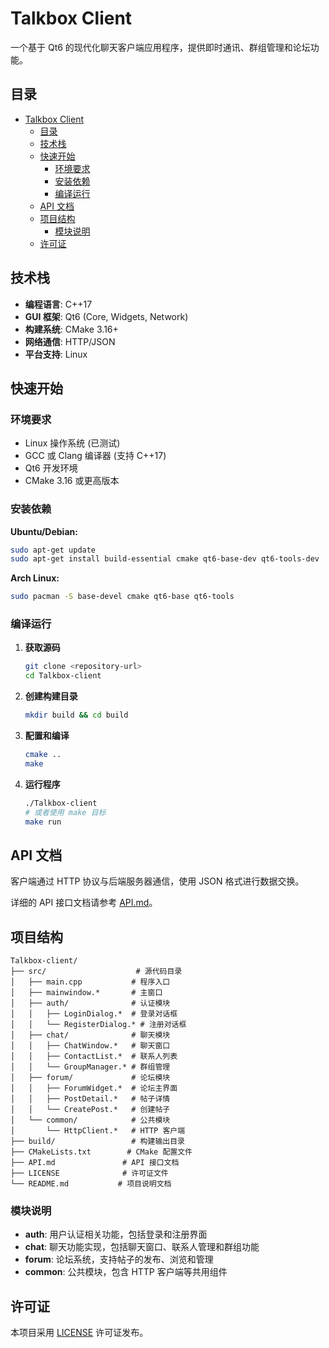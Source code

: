 # Talkbox Client

一个基于 Qt6 的现代化聊天客户端应用程序，提供即时通讯、群组管理和论坛功能。

## 目录

- [Talkbox Client](#talkbox-client)
  - [目录](#目录)
  - [技术栈](#技术栈)
  - [快速开始](#快速开始)
    - [环境要求](#环境要求)
    - [安装依赖](#安装依赖)
    - [编译运行](#编译运行)
  - [API 文档](#api-文档)
  - [项目结构](#项目结构)
    - [模块说明](#模块说明)
  - [许可证](#许可证)

## 技术栈

- **编程语言**: C++17
- **GUI 框架**: Qt6 (Core, Widgets, Network)
- **构建系统**: CMake 3.16+
- **网络通信**: HTTP/JSON
- **平台支持**: Linux

## 快速开始

### 环境要求

- Linux 操作系统 (已测试)
- GCC 或 Clang 编译器 (支持 C++17)
- Qt6 开发环境
- CMake 3.16 或更高版本

### 安装依赖

**Ubuntu/Debian:**
```bash
sudo apt-get update
sudo apt-get install build-essential cmake qt6-base-dev qt6-tools-dev
```

**Arch Linux:**
```bash
sudo pacman -S base-devel cmake qt6-base qt6-tools
```

### 编译运行

1. **获取源码**
   ```bash
   git clone <repository-url>
   cd Talkbox-client
   ```

2. **创建构建目录**
   ```bash
   mkdir build && cd build
   ```

3. **配置和编译**
   ```bash
   cmake ..
   make
   ```

4. **运行程序**
   ```bash
   ./Talkbox-client
   # 或者使用 make 目标
   make run
   ```

## API 文档

客户端通过 HTTP 协议与后端服务器通信，使用 JSON 格式进行数据交换。


详细的 API 接口文档请参考 [API.md](API.md)。

## 项目结构

```
Talkbox-client/
├── src/                    # 源代码目录
│   ├── main.cpp           # 程序入口
│   ├── mainwindow.*       # 主窗口
│   ├── auth/              # 认证模块
│   │   ├── LoginDialog.*  # 登录对话框
│   │   └── RegisterDialog.* # 注册对话框
│   ├── chat/              # 聊天模块
│   │   ├── ChatWindow.*   # 聊天窗口
│   │   ├── ContactList.*  # 联系人列表
│   │   └── GroupManager.* # 群组管理
│   ├── forum/             # 论坛模块
│   │   ├── ForumWidget.*  # 论坛主界面
│   │   ├── PostDetail.*   # 帖子详情
│   │   └── CreatePost.*   # 创建帖子
│   └── common/            # 公共模块
│       └── HttpClient.*   # HTTP 客户端
├── build/                 # 构建输出目录
├── CMakeLists.txt        # CMake 配置文件
├── API.md               # API 接口文档
├── LICENSE              # 许可证文件
└── README.md           # 项目说明文档
```

### 模块说明

- **auth**: 用户认证相关功能，包括登录和注册界面
- **chat**: 聊天功能实现，包括聊天窗口、联系人管理和群组功能
- **forum**: 论坛系统，支持帖子的发布、浏览和管理
- **common**: 公共模块，包含 HTTP 客户端等共用组件

## 许可证

本项目采用 [LICENSE](LICENSE) 许可证发布。

